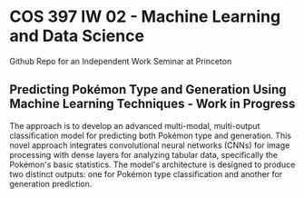 # COS 397 IW 02 - Machine Learning and Data Science 
Github Repo for an Independent Work Seminar at Princeton

## Predicting Pokémon Type and Generation Using Machine Learning Techniques - Work in Progress
The approach is to develop an advanced multi-modal, multi-output classification model for predicting both Pokémon type and generation. This novel approach integrates convolutional neural networks (CNNs) for image processing with dense layers for analyzing tabular data, specifically the Pokémon's basic statistics. The model's architecture is designed to produce two distinct outputs: one for Pokémon type classification and another for generation prediction.

